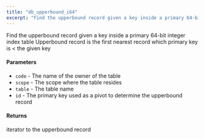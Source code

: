 ```yaml
---
title: "db_upperbound_i64"
excerpt: "Find the upperbound record given a key inside a primary 64-bit integer index table."
---
```

Find the upperbound record given a key inside a primary 64-bit integer index table Upperbound record is the first nearest record which primary key is < the given key

#### Parameters
* `code` - The name of the owner of the table 
* `scope` - The scope where the table resides 
* `table` - The table name 
* `id` - The primary key used as a pivot to determine the upperbound record 

#### Returns
iterator to the upperbound record